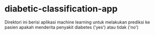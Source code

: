 # diabetic-classification-app
Direktori ini berisi aplikasi machine learning untuk melakukan prediksi ke pasien apakah menderita penyakit diabetes ('yes') atau tidak ('no')

